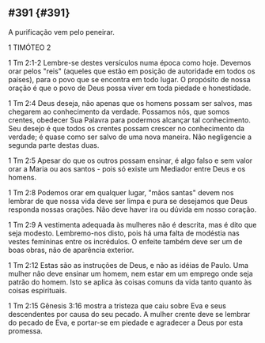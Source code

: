 ## #391 {#391}

A purificação vem pelo peneirar.

1 TIMÓTEO 2

1 Tm 2:1-2 Lembre-se destes versículos numa época como hoje. Devemos orar pelos &quot;reis&quot; (aqueles que estão em posição de autoridade em todos os países), para o povo que se encontra em todo lugar. O propósito de nossa oração é que o povo de Deus possa viver em toda piedade e honestidade.

1 Tm 2:4 Deus deseja, não apenas que os homens possam ser salvos, mas chegarem ao conhecimento da verdade. Possamos nós, que somos crentes, obedecer Sua Palavra para podermos alcançar tal conhecimento. Seu desejo é que todos os crentes possam crescer no conhecimento da verdade; é quase como ser salvo de uma nova maneira. Não negligencie a segunda parte destas duas.

1 Tm 2:5 Apesar do que os outros possam ensinar, é algo falso e sem valor orar a Maria ou aos santos - pois só existe um Mediador entre Deus e os homens.

1 Tm 2:8 Podemos orar em qualquer lugar, &quot;mãos santas&quot; devem nos lembrar de que nossa vida deve ser limpa e pura se desejamos que Deus responda nossas orações. Não deve haver ira ou dúvida em nosso coração.

1 Tm 2:9 A vestimenta adequada às mulheres não é descrita, mas é dito que seja modesto. Lembremo-nos disto, pois há uma falta de modéstia nas vestes femininas entre os incrédulos. O enfeite também deve ser um de boas obras, não de aparência exterior.

1 Tm 2:12 Estas são as instruções de Deus, e não as idéias de Paulo. Uma mulher não deve ensinar um homem, nem estar em um emprego onde seja patrão do homem. Isto se aplica às coisas comuns da vida tanto quanto às coisas espirituais.

1 Tm 2:15 Gênesis 3:16 mostra a tristeza que caiu sobre Eva e seus descendentes por causa do seu pecado. A mulher crente deve se lembrar do pecado de Eva, e portar-se em piedade e agradecer a Deus por esta promessa.